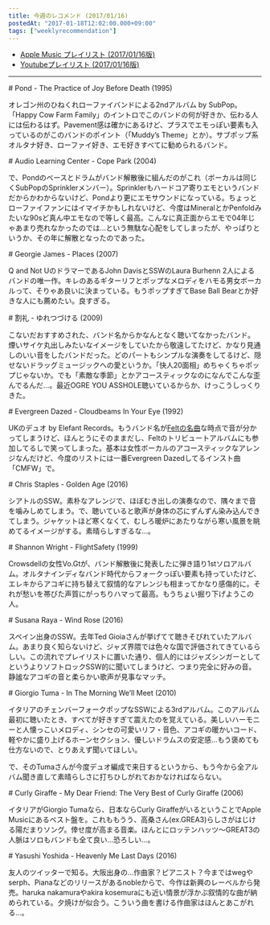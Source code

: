 ```yaml
---
title: 今週のレコメンド (2017/01/16)
postedAt: "2017-01-18T12:02:00.000+09:00"
tags: ["weeklyrecommendation"]
---
```


* [Apple Music プレイリスト (2017/01/16版)](https://itunes.apple.com/jp/playlist/jin-zhounorekomendo-2017-01/idpl.d986f6f1ba6a4b20b01058017c040316)
* [Youtubeプレイリスト (2017/01/16版)](https://www.youtube.com/playlist?list=PLegnWsUgQayfP02IbSaZF7hhkLnePA7he)

---

\# Pond - The Practice of Joy Before Death (1995)

オレゴン州のひねくれローファイバンドによる2ndアルバム by SubPop。「Happy Cow Farm Family」のイントロでこのバンドの何が好きか、伝わる人には伝わるはず。Pavement感は確かにあるけど、プラスでエモっぽい要素も入っているのがこのバンドのポイント（「Muddy’s Theme」とか）。サブポップ系オルタナ好き、ローファイ好き、エモ好きすべてに勧められるバンド。

\# Audio Learning Center - Cope Park (2004)

で、Pondのベースとドラムがバンド解散後に組んだのがこれ（ボーカルは同じくSubPopのSprinklerメンバー）。Sprinklerもハードコア寄りエモというバンドだからかわからないけど、Pondより更にエモサウンドになっている。ちょっとローファイファンにはイマイチかもしれないけど、今度はMineralとかPenfoldみたいな90sど真ん中エモなので等しく最高。こんなに真正面からエモで04年じゃあまり売れなかったのでは…という無駄な心配をしてしまったが、やっぱりというか、その年に解散となったのであった。

\# Georgie James - Places (2007)

Q and Not UのドラマーであるJohn DavisとSSWのLaura Burhenn 2人によるバンドの唯一作。キレのあるギターリフとポップなメロディをハモる男女ボーカルって、そりゃあ良いに決まっている。もうポップすぎてBase Ball Bearとか好きな人にも薦めたい。良すぎる。

\# 割礼 - ゆれつづける (2009)

こないだおすすめされた、バンド名からかなんとなく聴いてなかったバンド。煙いサイケ丸出しみたいなイメージをしていたから敬遠してたけど、かなり見通しのいい音をしたバンドだった。どのパートもシンプルな演奏をしてるけど、隠せないドラッグミュージックへの愛というか。「快人20面相」めちゃくちゃポップじゃないか。でも「素敵な季節」とかアコースティックなのになんでこんな歪んでるんだ…。最近OGRE YOU ASSHOLE聴いているからか、けっこうしっくりきた。

\# Evergreen Dazed - Cloudbeams In Your Eye (1992)

UKのデュオ by Elefant Records。もうバンド名が[Feltの名曲](https://www.youtube.com/watch?v=l4MNvl72z6g)な時点で音が分かってしまうけど、ほんとうにそのままだし、Feltのトリビュートアルバムにも参加してるしで笑ってしまった。基本は女性ボーカルのアコースティックなアレンジなんだけど、今度のリストには一番Evergreen Dazedしてるインスト曲「CMFW」で。

\# Chris Staples - Golden Age (2016)

シアトルのSSW。素朴なアレンジで、ほぼむき出しの演奏なので、隅々まで音を噛みしめてしまう。で、聴いていると歌声が身体の芯にずんずん染み込んできてしまう。ジャケットほど寒くなくて、むしろ暖炉にあたりながら寒い風景を眺めてるイメージがする。素晴らしすぎるな…。

\# Shannon Wright - FlightSafety (1999)

Crowsdellの女性Vo.Gtが、バンド解散後に発表したに弾き語り1stソロアルバム。オルタナインディなバンド時代からフォークっぽい要素も持っていたけど、エレキからアコギに持ち替えて叙情的なアレンジも相まってかなり感傷的に。それが愁いを帯びた声質にがっちりハマって最高。もうちょい掘り下げようこの人。

\# Susana Raya - Wind Rose (2016)

スペイン出身のSSW。去年Ted Gioiaさんが挙げてて聴きそびれていたアルバム。あまり良く知らないけど、ジャズ界隈では色々な国で評価されてきているらしい。この流れでプレイリストに置いた通り、個人的にはジャズシンガーとしてというよりソフトロックSSW的に聞いてしまうけど、つまり完全に好みの音。静謐なアコギの音と柔らかい歌声が見事なマッチ。

\# Giorgio Tuma - In The Morning We’ll Meet (2010)

イタリアのチェンバーフォークポップなSSWによる3rdアルバム。このアルバム最初に聴いたとき、すべてが好きすぎて震えたのを覚えている。美しいハーモニーと人懐っこいメロディ、シンセの可愛いリフ・音色、アコギの暖かいコード、軽やかに盛り上げるホーンセクション、優しいドラムスの安定感…もう褒めても仕方ないので、とりあえず聞いてほしい。

で、そのTumaさんが今度デュオ編成で来日するというから、もう今から全アルバム聞き直して素晴らしさに打ちひしがれておかなければならない。

\# Curly Giraffe - My Dear Friend: The Very Best of Curly Giraffe (2006)

イタリアがGiorgio Tumaなら、日本ならCurly GiraffeがいるということでApple Musicにあるベスト盤を。これももうう、高桑さん(ex.GREA3)らしさがはじける陽だまりソング。倖せ度が高まる音楽。ほんとにロッテンハッツ～GREAT3の人脈はソロもバンドも全て良い…恐ろしい…。

\# Yasushi Yoshida - Heavenly Me Last Days (2016)

友人のツイッターで知る。大阪出身の…作曲家？ピアニスト？今まではwegやserph、Pianaなどのリリースがあるnobleからで、今作は新興のレーベルから発売。haruka nakamuraやakira kosemuraにも近い情景が浮かぶ叙情的な曲が納められている。夕焼けが似合う。こういう曲を書ける作曲家はほんとあこがれる…。